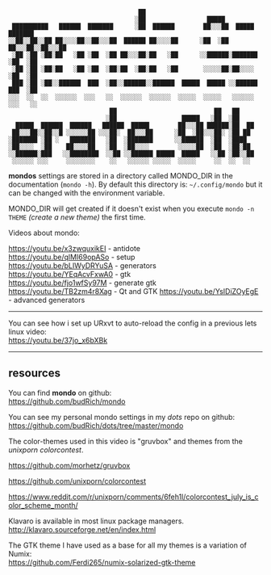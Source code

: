 ```
                                    ██                                        
                                   ░██                 █████                  
 ██████████   ██████  ███████      ░██  ██████        ██░░░██  █████  ███████ 
░░██░░██░░██ ██░░░░██░░██░░░██  ██████ ██░░░░██      ░██  ░██ ██░░░██░░██░░░██
 ░██ ░██ ░██░██   ░██ ░██  ░██ ██░░░██░██   ░██      ░░██████░███████ ░██  ░██
 ░██ ░██ ░██░██   ░██ ░██  ░██░██  ░██░██   ░██       ░░░░░██░██░░░░  ░██  ░██
 ███ ░██ ░██░░██████  ███  ░██░░██████░░██████  █████  █████ ░░██████ ███  ░██
░░░  ░░  ░░  ░░░░░░  ░░░   ░░  ░░░░░░  ░░░░░░  ░░░░░  ░░░░░   ░░░░░░ ░░░   ░░ 
                            ██                           ██   ██              
                           ░██                  █████   ░██  ░██              
  █████  ██████  ██████   ██████  █████        ██░░░██ ██████░██  ██          
 ██░░░██░░██░░█ ░░░░░░██ ░░░██░  ██░░░██      ░██  ░██░░░██░ ░██ ██           
░███████ ░██ ░   ███████   ░██  ░███████      ░░██████  ░██  ░████            
░██░░░░  ░██    ██░░░░██   ░██  ░██░░░░        ░░░░░██  ░██  ░██░██           
░░██████░███   ░░████████  ░░██ ░░██████ █████  █████   ░░██ ░██░░██          
 ░░░░░░ ░░░     ░░░░░░░░    ░░   ░░░░░░ ░░░░░  ░░░░░     ░░  ░░  ░░           
```


**mondos** settings are stored in a directory called MONDO_DIR in the documentation (`mondo -h`). By default this directory is: `~/.config/mondo` but it can be changed with the environment variable.  

MONDO_DIR will get created if it doesn't exist when you execute `mondo -n THEME` *(create a new theme)* the first time.

Videos about mondo:

https://youtu.be/x3zwquxikEI - antidote  
https://youtu.be/qlMI69opASo - setup  
https://youtu.be/bLIWyDRYuSA - generators  
https://youtu.be/YEqAcvFxwA0 - gtk      
https://youtu.be/fjo1wfSy97M - generate gtk  
https://youtu.be/TB2zm4r8Xag - Qt and GTK
https://youtu.be/YsIDiZOyEgE - advanced generators 

---

You can see how i set up URxvt to auto-reload the config in a previous lets linux video:  
https://youtu.be/37jo_x6bXBk

---

## resources


You can find **mondo** on github:  
https://github.com/budRich/mondo  

You can see my personal mondo settings in my *dots* repo on github:  
https://github.com/budRich/dots/tree/master/mondo  

The color-themes used in this video is "gruvbox" and themes from the *unixporn colorcontest*.

https://github.com/morhetz/gruvbox  

https://github.com/unixporn/colorcontest  

https://www.reddit.com/r/unixporn/comments/6feh1l/colorcontest_july_is_color_scheme_month/  

Klavaro is available in most linux package managers.  
http://klavaro.sourceforge.net/en/index.html

The GTK theme I have used as a base for all my themes is a variation of Numix:  
https://github.com/Ferdi265/numix-solarized-gtk-theme  


